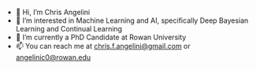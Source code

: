- 👋 Hi, I’m Chris Angelini
- 👀 I’m interested in Machine Learning and AI, specifically Deep Bayesian Learning and Continual Learning
- 🌱 I’m currently a PhD Candidate at Rowan University 
- 📫 You can reach me at chris.f.angelini@gmail.com or angelinic0@rowan.edu

<!---
angelinic0/angelinic0 is a ✨ special ✨ repository because its `README.md` (this file) appears on your GitHub profile.
You can click the Preview link to take a look at your changes.
--->
